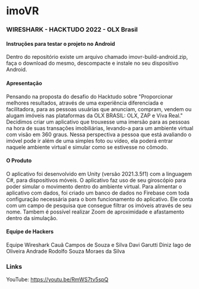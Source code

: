 # imoVR
### WIRESHARK - HACKTUDO 2022 - OLX Brasil

#### Instruções para testar o projeto no Android

Dentro do repositório existe um arquivo chamado imovr-build-android.zip, faça o download do mesmo, descompacte e instale no seu dispositivo Android.

#### Apresentação

Pensando na proposta do desafio do Hacktudo sobre "Proporcionar melhores resultados, através de uma experiência diferenciada e facilitadora, para as pessoas usuárias que anunciam, compram, vendem ou alugam imóveis nas plataformas da OLX BRASIL: OLX, ZAP e Viva Real." Decidimos criar um aplicativo que trouxesse uma imersão para as pessoas na hora de suas transações imobiliárias, levando-a para um ambiente virtual com visão em 360 graus.
Nessa perspectiva a pessoa que está avaliando o imóvel pode ir além de uma simples foto ou vídeo, ela poderá entrar naquele ambiente virtual e simular como se estivesse no cômodo.

#### O Produto

O aplicativo foi desenvolvido em Unity (versão 2021.3.5f1) com a linguagem C#, para dispositivos móveis. O aplicativo faz uso de seu giroscópio para poder simular o movimento dentro do ambiente virtual. 
Para alimentar o aplicativo com dados, foi criado um banco de dados no Firebase com toda configuração necessária para o bom funcionamento do aplicativo.
Ele conta com um campo de pesquisa que consegue filtrar os imóveis através de seu nome.
Tambem é possível realizar Zoom de aproximidade e afastamento dentro da simulação.

#### Equipe de Hackers
Equipe Wireshark
Cauã Campos de Souza e Silva 
Davi Garutti Diniz
Iago de Oliveira Andrade
Rodolfo Souza Moraes da Silva

### Links

YouTube: https://youtu.be/RmWS7tv5spQ
